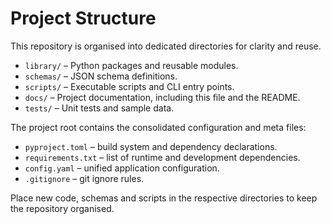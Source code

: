 # Project Structure

This repository is organised into dedicated directories for clarity and reuse.

- `library/` – Python packages and reusable modules.
- `schemas/` – JSON schema definitions.
- `scripts/` – Executable scripts and CLI entry points.
- `docs/` – Project documentation, including this file and the README.
- `tests/` – Unit tests and sample data.

The project root contains the consolidated configuration and meta files:

- `pyproject.toml` – build system and dependency declarations.
- `requirements.txt` – list of runtime and development dependencies.
- `config.yaml` – unified application configuration.
- `.gitignore` – git ignore rules.

Place new code, schemas and scripts in the respective directories to keep the
repository organised.
